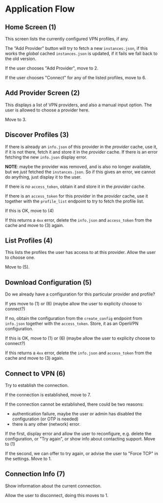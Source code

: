 # Application Flow

## Home Screen (1)

This screen lists the currently configured VPN profiles, if any.

The "Add Provider" button will try to fetch a new `instances.json`, if this 
works the _global_ cached `instances.json` is updated, if it fails we fall back
to the old version.

If the user chooses "Add Provider", move to 2.

If the user chooses "Connect" for any of the listed profiles, move to 6.

## Add Provider Screen (2)

This displays a list of VPN providers, and also a manual input option. The 
user is allowed to choose a provider here.

Move to 3.

## Discover Profiles (3)

If there is already an `info.json` of this provider in the _provider_ cache, 
use it, if it is not there, fetch it and store it in the _provider_ cache. If 
there is an error fetching the new `info.json` display error.

**NOTE**: maybe the provider was removed, and is also no longer available, but
we _just_ fetched the `instances.json`. So if this gives an error, we cannot do
anything, just display it to the user.

If there is _no_ `access_token`, obtain it and store it in the _provider_ 
cache. 

If there is an `access_token` for this provider in the _provider_ cache, use it
together with the `profile_list` endpoint to try to fetch the profile list.

If this is OK, move to (4)

If this returns a `4xx` error, delete the `info.json` and `access_token` from 
the cache and move to (3) again.

## List Profiles (4)

This lists the profiles the user has access to at this provider. Allow the 
user to choose one. 

Move to (5).

## Download Configuration (5)

Do we already have a configuration for this particular provider and profile? 

If yes move to (1) or (6) (maybe allow the user to explicity choose to 
connect?)

If no, obtain the configuration from the `create_config` endpoint from 
`info.json` together with the `access_token`. Store, it as an OpenVPN 
configuration. 

If this is OK, move to (1) or (6) (maybe allow the user to explicity choose to 
connect?)

If this returns a `4xx` error, delete the `info.json` and `access_token` from 
the cache and move to (3) again.

## Connect to VPN (6)

Try to establish the connection.

If the connection is established, move to 7.

If the connection cannot be established, there could be two reasons: 

* authentication failure, maybe the user or admin has disabled the 
  configuration (or OTP is needed)
* there is any other (network) error. 

If the first, display error and allow the user to reconfigure, e.g. delete the 
configuration, or "Try again", or show info about contacting support. Move to
(1)

If the second, we can offer to try again, or advise the user to "Force TCP" in 
the settings. Move to 1.

## Connection Info (7)

Show information about the current connection.

Allow the user to disconnect, doing this moves to 1.
